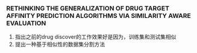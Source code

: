 ### RETHINKING THE GENERALIZATION OF DRUG TARGET AFFINITY PREDICTION ALGORITHMS VIA SIMILARITY AWARE EVALUATION
1. 指出之前的drug discover的工作效果好是因为，训练集和测试集相似
2. 提出一种基于相似性的数据集分割方法